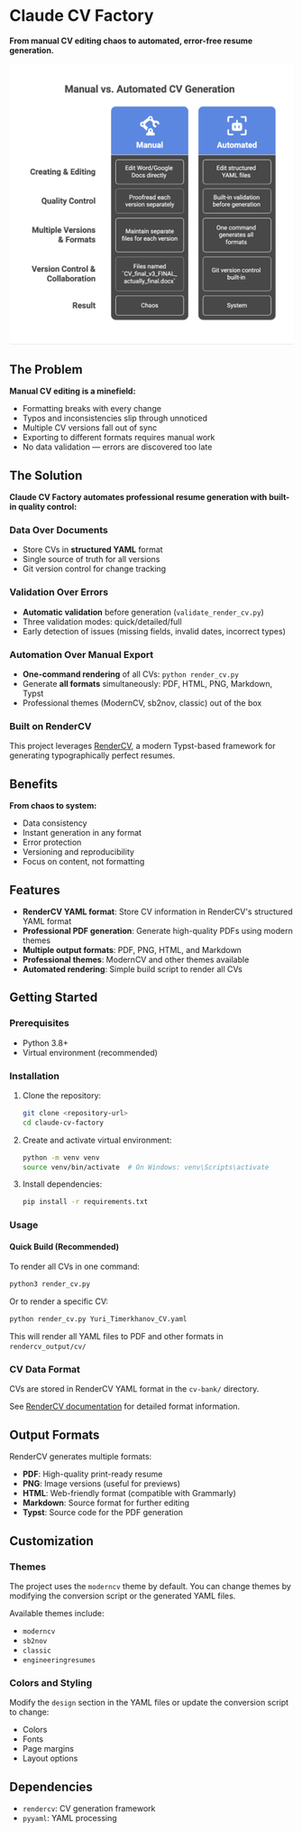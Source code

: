 # Claude CV Factory

**From manual CV editing chaos to automated, error-free resume generation.**

![Comparison preview](docs/comp.png)

## The Problem

**Manual CV editing is a minefield:**
- Formatting breaks with every change
- Typos and inconsistencies slip through unnoticed
- Multiple CV versions fall out of sync
- Exporting to different formats requires manual work
- No data validation — errors are discovered too late

## The Solution

**Claude CV Factory automates professional resume generation with built-in quality control:**

### Data Over Documents
- Store CVs in **structured YAML** format
- Single source of truth for all versions
- Git version control for change tracking

### Validation Over Errors
- **Automatic validation** before generation (`validate_render_cv.py`)
- Three validation modes: quick/detailed/full
- Early detection of issues (missing fields, invalid dates, incorrect types)

### Automation Over Manual Export
- **One-command rendering** of all CVs: `python render_cv.py`
- Generate **all formats** simultaneously: PDF, HTML, PNG, Markdown, Typst
- Professional themes (ModernCV, sb2nov, classic) out of the box

### Built on RenderCV

This project leverages [RenderCV](https://rendercv.com), a modern Typst-based framework for generating typographically perfect resumes.

## Benefits

**From chaos to system:**
- Data consistency
- Instant generation in any format
- Error protection
- Versioning and reproducibility
- Focus on content, not formatting

## Features

- **RenderCV YAML format**: Store CV information in RenderCV's structured YAML format
- **Professional PDF generation**: Generate high-quality PDFs using modern themes
- **Multiple output formats**: PDF, PNG, HTML, and Markdown
- **Professional themes**: ModernCV and other themes available
- **Automated rendering**: Simple build script to render all CVs

## Getting Started

### Prerequisites

- Python 3.8+
- Virtual environment (recommended)

### Installation

1. Clone the repository:
   ```bash
   git clone <repository-url>
   cd claude-cv-factory
   ```

2. Create and activate virtual environment:
   ```bash
   python -m venv venv
   source venv/bin/activate  # On Windows: venv\Scripts\activate
   ```

3. Install dependencies:
   ```bash
   pip install -r requirements.txt
   ```

### Usage

#### Quick Build (Recommended)

To render all CVs in one command:

```bash
python3 render_cv.py
```

Or to render a specific CV:

```bash
python render_cv.py Yuri_Timerkhanov_CV.yaml
```

This will render all YAML files to PDF and other formats in `rendercv_output/cv/`

### CV Data Format

CVs are stored in RenderCV YAML format in the `cv-bank/` directory.

See [RenderCV documentation](https://docs.rendercv.com) for detailed format information.

## Output Formats

RenderCV generates multiple formats:
- **PDF**: High-quality print-ready resume
- **PNG**: Image versions (useful for previews)
- **HTML**: Web-friendly format (compatible with Grammarly)
- **Markdown**: Source format for further editing
- **Typst**: Source code for the PDF generation

## Customization

### Themes

The project uses the `moderncv` theme by default. You can change themes by modifying the conversion script or the generated YAML files.

Available themes include:
- `moderncv`
- `sb2nov`
- `classic`
- `engineeringresumes`

### Colors and Styling

Modify the `design` section in the YAML files or update the conversion script to change:
- Colors
- Fonts
- Page margins
- Layout options

## Dependencies

- `rendercv`: CV generation framework
- `pyyaml`: YAML processing